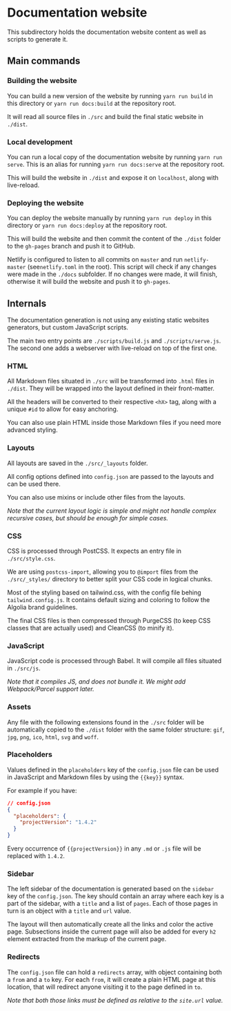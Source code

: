 # Documentation website

This subdirectory holds the documentation website content as well as scripts to
generate it.

## Main commands

### Building the website

You can build a new version of the website by running `yarn run build` in this
directory or `yarn run docs:build` at the repository root.

It will read all source files in `./src` and build the final static website in
`./dist`.

### Local development

You can run a local copy of the documentation website by running
`yarn run serve`. This is an alias for running `yarn run docs:serve` at the
repository root.

This will build the website in `./dist` and expose it on `localhost`, along with
live-reload.

### Deploying the website

You can deploy the website manually by running `yarn run deploy` in this
directory or `yarn run docs:deploy` at the repository root.

This will build the website and then commit the content of the `./dist` folder
to the `gh-pages` branch and push it to GitHub.

Netlify is configured to listen to all commits on `master` and
run `netlify-master` (see`netlify.toml` in the root). This script will check if
any changes were made in the `./docs` subfolder. If no changes were made, it
will finish, otherwise it will build the website and push it to
`gh-pages`.

## Internals

The documentation generation is not using any existing static websites
generators, but custom JavaScript scripts.

The main two entry points are `./scripts/build.js` and `./scripts/serve.js`. The
second one adds a webserver with live-reload on top of the first one.

### HTML

All Markdown files situated in `./src` will be transformed into `.html` files in
`./dist`. They will be wrapped into the layout defined in their front-matter.

All the headers will be converted to their respective `<hX>` tag, along with a
unique `#id` to allow for easy anchoring.

You can also use plain HTML inside those Markdown files if you need more
advanced styling.

### Layouts

All layouts are saved in the `./src/_layouts` folder.

All config options defined into `config.json` are passed to the layouts and can
be used there.

You can also use mixins or include other files from the layouts.

_Note that the current layout logic is simple and might not handle complex
recursive cases, but should be enough for simple cases._

### CSS

CSS is processed through PostCSS. It expects an entry file in `./src/style.css`.

We are using `postcss-import`, allowing you to `@import` files from the
`./src/_styles/` directory to better split your CSS code in logical chunks.

Most of the styling based on tailwind.css, with the config file behing
`tailwind.config.js`. It contains default sizing and coloring to follow the
Algolia brand guidelines.

The final CSS files is then compressed through PurgeCSS (to keep CSS classes
that are actually used) and CleanCSS (to minify it).

### JavaScript

JavaScript code is processed through Babel. It will compile all files situated
in `./src/js`.

_Note that it compiles JS, and does not bundle it. We might add Webpack/Parcel
support later._

### Assets

Any file with the following extensions found in the `./src` folder will be
automatically copied to the `./dist` folder with the same folder structure:
`gif`, `jpg`, `png`, `ico`, `html`, `svg` and `woff`.

### Placeholders

Values defined in the `placeholders` key of the `config.json` file can be used
in JavaScript and Markdown files by using the `{{key}}` syntax.

For example if you have:

```json
// config.json
{
  "placeholders": {
    "projectVersion": "1.4.2"
  }
}
```

Every occurrence of `{{projectVersion}}` in any `.md` or `.js` file will be
replaced with `1.4.2`.

### Sidebar

The left sidebar of the documentation is generated based on the `sidebar` key of
the `config.json`. The key should contain an array where each key is a part of
the sidebar, with a `title` and a list of `pages`. Each of those pages in turn
is an object with a `title` and `url` value.

The layout will then automatically create all the links and color the active
page. Subsections inside the current page will also be added for every `h2`
element extracted from the markup of the current page.

### Redirects

The `config.json` file can hold a `redirects` array, with object containing both
a `from` and a `to` key. For each `from`, it will create a plain HTML page at
this location, that will redirect anyone visiting it to the page defined in
`to`.

_Note that both those links must be defined as relative to the `site.url`
value._
